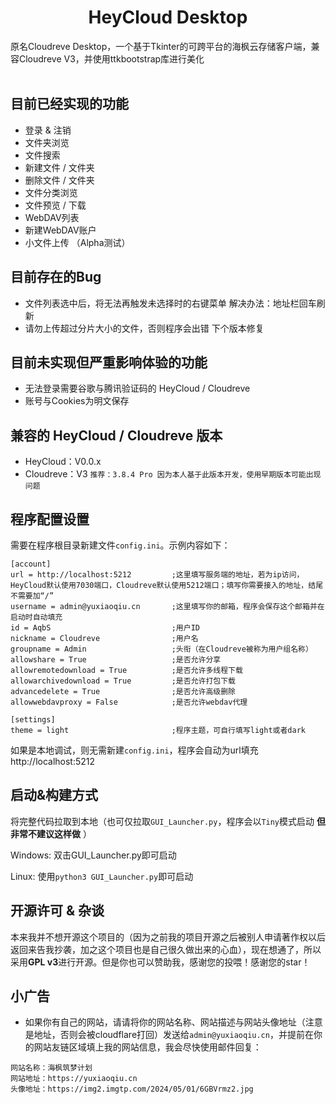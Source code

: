 <p align = "center">
<br><br>
<h1><center>HeyCloud Desktop</center></h1>
原名Cloudreve Desktop，一个基于Tkinter的可跨平台的海枫云存储客户端，兼容Cloudreve V3，并使用ttkbootstrap库进行美化
<br><br>

## 目前已经实现的功能
- 登录 & 注销
- 文件夹浏览
- 文件搜索
- 新建文件 / 文件夹
- 删除文件 / 文件夹
- 文件分类浏览
- 文件预览 / 下载
- WebDAV列表
- 新建WebDAV账户
- 小文件上传 （Alpha测试）

## 目前存在的Bug
- 文件列表选中后，将无法再触发未选择时的右键菜单 解决办法：地址栏回车刷新
- 请勿上传超过分片大小的文件，否则程序会出错 下个版本修复

## 目前未实现但严重影响体验的功能
- 无法登录需要谷歌与腾讯验证码的 HeyCloud / Cloudreve
- 账号与Cookies为明文保存

## 兼容的 HeyCloud / Cloudreve 版本
- HeyCloud：V0.0.x
- Cloudreve：V3 `推荐：3.8.4 Pro 因为本人基于此版本开发，使用早期版本可能出现问题`

## 程序配置设置
需要在程序根目录新建文件`config.ini`。示例内容如下：
```
[account]
url = http://localhost:5212         ;这里填写服务端的地址，若为ip访问，HeyCloud默认使用7030端口，Cloudreve默认使用5212端口；填写你需要接入的地址，结尾不需要加“/”
username = admin@yuxiaoqiu.cn       ;这里填写你的邮箱，程序会保存这个邮箱并在启动时自动填充
id = AqbS                           ;用户ID
nickname = Cloudreve                ;用户名
groupname = Admin                   ;头衔（在Cloudreve被称为用户组名称）
allowshare = True                   ;是否允许分享
allowremotedownload = True          ;是否允许多线程下载
allowarchivedownload = True         ;是否允许打包下载
advancedelete = True                ;是否允许高级删除
allowwebdavproxy = False            ;是否允许webdav代理

[settings]
theme = light                       ;程序主题，可自行填写light或者dark
```

如果是本地调试，则无需新建`config.ini`，程序会自动为url填充http://localhost:5212

## 启动&构建方式
将完整代码拉取到本地（也可仅拉取`GUI_Launcher.py`，程序会以`Tiny`模式启动 **但非常不建议这样做** ）

Windows:
双击GUI_Launcher.py即可启动

Linux:
使用`python3 GUI_Launcher.py`即可启动

## 开源许可 & 杂谈
本来我并不想开源这个项目的（因为之前我的项目开源之后被别人申请著作权以后返回来告我抄袭，加之这个项目也是自己很久做出来的心血），现在想通了，所以采用**GPL v3**进行开源。但是你也可以赞助我，感谢您的投喂！感谢您的star！

## 小广告
- 如果你有自己的网站，请请将你的网站名称、网站描述与网站头像地址（注意是地址，否则会被cloudflare打回）发送给`admin@yuxiaoqiu.cn`，并提前在你的网站友链区域填上我的网站信息，我会尽快使用邮件回复：
```
网站名称：海枫筑梦计划
网站地址：https://yuxiaoqiu.cn
头像地址：https://img2.imgtp.com/2024/05/01/6GBVrmz2.jpg
```
